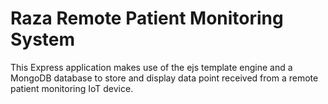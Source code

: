 # Raza Remote Patient Monitoring System

This Express application makes use of the ejs template engine and a MongoDB database to store and display data point received from a remote patient monitoring IoT device.
